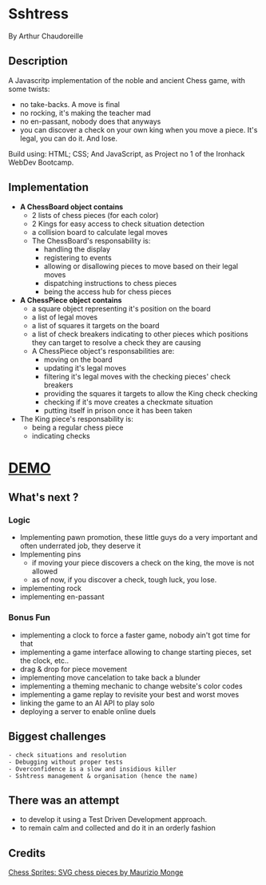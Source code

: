 # **Sshtress**

By Arthur Chaudoreille

## **Description**

A Javascritp implementation of the noble and ancient Chess game, with some twists:

- no take-backs. A move is final
- no rocking, it's making the teacher mad
- no en-passant, nobody does that anyways
- you can discover a check on your own king when you move a piece. It's legal, you can do it. And lose.

Build using: HTML; CSS; And JavaScript, as Project no 1 of the Ironhack WebDev Bootcamp.

## **Implementation**

- **A ChessBoard object contains**
  - 2 lists of chess pieces (for each color)
  - 2 Kings for easy access to check situation detection
  - a collision board to calculate legal moves
  - The ChessBoard's responsability is:
    - handling the display
    - registering to events
    - allowing or disallowing pieces to move based on their legal moves
    - dispatching instructions to chess pieces
    - being the access hub for chess pieces
- **A ChessPiece object contains**
  - a square object representing it's position on the board
  - a list of legal moves
  - a list of squares it targets on the board
  - a list of check breakers indicating to other pieces which positions they can target to resolve a check they are causing
  - A ChessPiece object's responsabilities are:
    - moving on the board
    - updating it's legal moves
    - filtering it's legal moves with the checking pieces' check breakers
    - providing the squares it targets to allow the King check checking
    - checking if it's move creates a checkmate situation
    - putting itself in prison once it has been taken
- The King piece's responsability is:
  - being a regular chess piece
  - indicating checks

# **[DEMO](https://chaudoreille.github.io/chess/)**

## **What's next ?**

### **Logic**

- Implementing pawn promotion, these little guys do a very important and often underrated job, they deserve it
- Implementing pins
  - if moving your piece discovers a check on the king, the move is not allowed
  - as of now, if you discover a check, tough luck, you lose.
- implementing rock
- implementing en-passant

### **Bonus Fun**

- implementing a clock to force a faster game, nobody ain't got time for that
- implementing a game interface allowing to change starting pieces, set the clock, etc..
- drag & drop for piece movement
- implementing move cancelation to take back a blunder
- implementing a theming mechanic to change website's color codes
- implementing a game replay to revisite your best and worst moves
- linking the game to an AI API to play solo
- deploying a server to enable online duels

## **Biggest challenges**

    - check situations and resolution
    - Debugging without proper tests
    - Overconfidence is a slow and insidious killer
    - Sshtress management & organisation (hence the name)

## **There was an attempt**

- to develop it using a Test Driven Development approach.
- to remain calm and collected and do it in an orderly fashion

## **Credits**

[Chess Sprites: SVG chess pieces by Maurizio Monge](https://commons.wikimedia.org/wiki/Category:SVG_chess_pieces/Maurizio_Monge)
